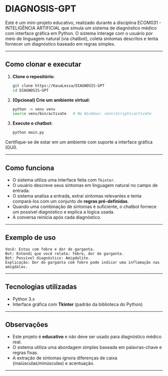 # DIAGNOSIS-GPT

Este é um mini-projeto educativo, realizado durante a disciplina ECOM031 - INTELIGÊNCIA ARTIFICIAL
que simula um sistema de diagnóstico médico com interface gráfica em Python. O sistema interage com o usuário por meio de linguagem natural (via chatbot), coleta sintomas descritos e tenta fornecer um diagnóstico baseado em regras simples.

---

## Como clonar e executar

1. **Clone o repositório:**

   ```bash
   git clone https://KauaLessa/DIAGNOSIS-GPT
   cd DIAGNOSIS-GPT
   ```

2. **(Opcional) Crie um ambiente virtual:**

   ```bash
   python -m venv venv
   source venv/bin/activate   # No Windows: venv\Scripts\activate
   ```

3. **Execute o chatbot:**

   ```bash
   python main.py
   ```

Certifique-se de estar em um ambiente com suporte a interface gráfica (GUI).

---

## Como funciona

* O sistema utiliza uma interface feita com `Tkinter`.
* O usuário descreve seus sintomas em linguagem natural no campo de entrada.
* O sistema analisa a entrada, extrai sintomas relevantes e tenta compará-los com um conjunto de **regras pré-definidas**.
* Quando uma combinação de sintomas é suficiente, o chatbot fornece um possível diagnóstico e explica a lógica usada.
* A conversa reinicia após cada diagnóstico.

---

## Exemplo de uso

```
Você: Estou com febre e dor de garganta.
Bot: Entendi que você relata: febre, dor de garganta.
Bot: Possível diagnóstico: Amigdalite.
Explicação: Dor de garganta com febre pode indicar uma inflamação nas amígdalas.
```

---

## Tecnologias utilizadas

* Python 3.x
* Interface gráfica com **Tkinter** (padrão da biblioteca do Python)

---

## Observações

* Este projeto é **educativo** e não deve ser usado para diagnóstico médico real.
* O sistema utiliza uma abordagem simples baseada em palavras-chave e regras fixas.
* A extração de sintomas ignora diferenças de caixa (maiúsculas/minúsculas) e acentuação.

---

